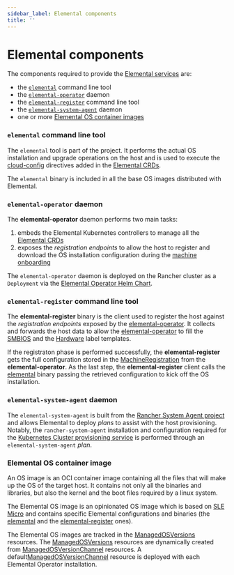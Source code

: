 ```yaml
---
sidebar_label: Elemental components
title: ''
---
```


# Elemental components

The components required to provide the [Elemental services](architecture-services.md) are:
* the [``elemental``](#elemental-command-line-tool) command line tool
* the [``elemental-operator``](#elemental-operator-daemon) daemon
* the [``elemental-register``](#elemental-register-command-line-tool) command line tool
* the [``elemental-system-agent``](#elemental-system-agent-daemon) daemon
* one or more [Elemental OS container images](#elemental-os-container-image)

### ``elemental`` command line tool
The ``elemental`` tool is part of the <Vars name="elemental_toolkit_name" link="elemental_toolkit_url" /> project.
It performs the actual OS installation and upgrade operations on the host and is used to execute the [cloud-config](cloud-config-reference.md) directives added in the [Elemental CRDs](custom-resources.md).

The ``elemental`` binary is included in all the base OS images distributed with Elemental.

### ``elemental-operator`` daemon
The **elemental-operator** daemon performs two main tasks:
1. embeds the Elemental Kubernetes controllers to manage all the [Elemental CRDs](custom-resources.md)
2. exposes the _registration endpoints_ to allow the host to register and download the OS installation configuration during the [machine onboarding](architecture-machineonboarding.md)

The `elemental-operator` daemon is deployed on the Rancher cluster as a `Deployment` via the [Elemental Operator Helm Chart](elementaloperatorchart-reference.md).

### ``elemental-register`` command line tool
The **elemental-register** binary is the client used to register the host against the _registration endpoints_ exposed by the [elemental-operator](#elemental-operator-daemon). It collects and forwards the host data to allow the [elemental-operator](#elemental-operator-daemon) to fill the [SMBIOS](smbios.md) and the [Hardware](hardwarelabels.md) label templates.

If the registraton phase is performed successfully, the **elemental-register** gets the full configuration stored in the [MachineRegistration](machineregistration-reference.md) from the **elemental-operator**.
As the last step, the **elemental-register** client calls the [elemental](#elemental-command-line-tool) binary passing the retrieved configuration to kick off the OS installation.

### ``elemental-system-agent`` daemon
The ``elemental-system-agent`` is built from the [Rancher System Agent project](https://github.com/rancher/system-agent) and allows Elemental to deploy _plans_ to assist with the host provisioning.
Notably, the ``rancher-system-agent`` installation and configuration required for the [Kubernetes Cluster provisioning service](architecture-clusterdeployment.md) is performed through an ``elemental-system-agent`` _plan_.

### Elemental OS container image
An <Vars name="elemental_toolkit_name" link="elemental_toolkit_url" /> OS image is an OCI container image containing all the files that will make up the OS of the target host. It contains not only all the binaries and libraries, but also the kernel and the boot files required by a linux system.

The Elemental OS image is an opinionated <Vars name="elemental_toolkit_name" link="elemental_toolkit_url" /> OS image which is based on [SLE Micro](https://www.suse.com/products/micro/) and contains specific Elemental configurations and binaries (the [elemental](#elemental-command-line-tool) and the [elemental-register](#elemental-register-command-line-tool) ones).

The Elemental OS images are tracked in the [ManagedOSVersions](managedosversion-reference.md) resources. The [ManagedOSVersions](managedosversion-reference.md) resources are dynamically created from [ManagedOSVersionChannel](managedosversionchannel-reference.md) resources. A default[ManagedOSVersionChannel](managedosversionchannel-reference.md) resource is deployed with each Elemental Operator installation.